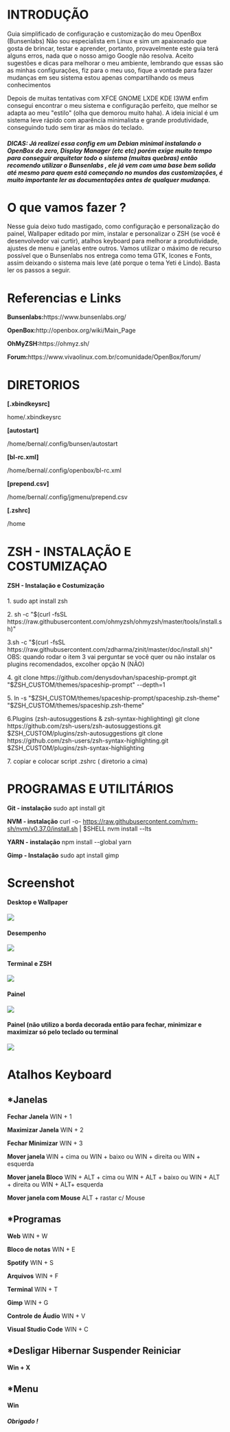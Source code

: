 <h1>INTRODUÇÃO</h1>
<p>
  Guia simplificado de configuração e customização do meu OpenBox (Bunsenlabs)
  Não sou especialista em Linux e sim um apaixonado que gosta de brincar, testar
  e aprender, portanto, provavelmente este guia terá alguns erros, nada que o
  nosso amigo Google não resolva. Aceito sugestões e dicas para melhorar o meu
  ambiente, lembrando que essas são as minhas configurações, fiz para o meu uso,
  fique a vontade para fazer mudanças em seu sistema estou apenas compartilhando
  os meus conhecimentos
</p>
<p>
  Depois de muitas tentativas com XFCE GNOME LXDE KDE I3WM enfim consegui
  encontrar o meu sistema e configuração perfeito, que melhor se adapta ao meu
  "estilo" (olha que demorou muito haha). A ideia inicial é um sistema leve
  rápido com aparência minimalista e grande produtividade, conseguindo tudo sem
  tirar as mãos do teclado.
</p>

<h5>
  <b>DICAS:</b> Já realizei essa config em um Debian minimal instalando o
  OpenBox do zero, Display Manager (etc etc) porém exige muito tempo para
  conseguir arquitetar todo o sistema (muitas quebras) então recomendo utilizar
  o Bunsenlabs , ele já vem com uma base bem solida até mesmo para quem está
  começando no mundos das customizações, é muito importante ler as documentações
  antes de qualquer mudança.
</h5>

<h1>O que vamos fazer ?</h1>
<p>
  Nesse guia deixo tudo mastigado, como configuração e personalização do painel,
  Wallpaper editado por mim, instalar e personalizar o ZSH (se você é
  desenvolvedor vai curtir), atalhos keyboard para melhorar a produtividade,
  ajustes de menu e janelas entre outros. Vamos utilizar o máximo de recurso
  possível que o Bunsenlabs nos entrega como tema GTK, Icones e Fonts, assim
  deixando o sistema mais leve (até porque o tema Yeti é Lindo). Basta ler os
  passos a seguir.
</p>

<h1>Referencias e Links</h1>
<p><b>Bunsenlabs:</b>https://www.bunsenlabs.org/</p>
<p><b>OpenBox:</b>http://openbox.org/wiki/Main_Page</p>
<p><b>OhMyZSH:</b>https://ohmyz.sh/</p>
<p><b>Forum:</b>https://www.vivaolinux.com.br/comunidade/OpenBox/forum/</p>

<h1>DIRETORIOS</h1>

<b>[.xbindkeysrc]</b>
<p>home/.xbindkeysrc</p>

<b>[autostart]</b>
<p>/home/bernal/.config/bunsen/autostart</p>

<b>[bl-rc.xml]</b>
<p>/home/bernal/.config/openbox/bl-rc.xml</p>

<b>[prepend.csv]</b>
<p>/home/bernal/.config/jgmenu/prepend.csv</p>

<b>[.zshrc]</b>
<p>/home</p>

<h1>ZSH - INSTALAÇÃO E COSTUMIZAÇAO</h1>

<h4>ZSH - Instalação e Costumização</h4>
<p>1. sudo apt install zsh</p>
<p>
  2. sh -c "$(curl -fsSL
  https://raw.githubusercontent.com/ohmyzsh/ohmyzsh/master/tools/install.sh)"
</p>
<p>
  3.sh -c "$(curl -fsSL
  https://raw.githubusercontent.com/zdharma/zinit/master/doc/install.sh)" OBS:
  quando rodar o item 3 vai perguntar se você quer ou não instalar os plugins
  recomendados, excolher opção N (NÃO)
</p>
<p>
  4. git clone https://github.com/denysdovhan/spaceship-prompt.git
  "$ZSH_CUSTOM/themes/spaceship-prompt" --depth=1
</p>
<p>
  5. ln -s "$ZSH_CUSTOM/themes/spaceship-prompt/spaceship.zsh-theme"
  "$ZSH_CUSTOM/themes/spaceship.zsh-theme"
</p>

<p>
  6.Plugins (zsh-autosuggestions & zsh-syntax-highlighting) git clone
  https://github.com/zsh-users/zsh-autosuggestions.git
  $ZSH_CUSTOM/plugins/zsh-autosuggestions git clone
  https://github.com/zsh-users/zsh-syntax-highlighting.git
  $ZSH_CUSTOM/plugins/zsh-syntax-highlighting
</p>
<p>7. copiar e colocar script .zshrc ( diretorio a cima)</p>

<h1>PROGRAMAS E UTILITÁRIOS</h1>

<b>Git - instalação</b>
sudo apt install git

<b>NVM - instalação</b>
curl -o- https://raw.githubusercontent.com/nvm-sh/nvm/v0.37.0/install.sh |
$SHELL nvm install --lts

<b>YARN - instalação</b>
npm install --global yarn

<b>Gimp - Instalação</b>
sudo apt install gimp

<h1>Screenshot</h1>

<h4>Desktop e Wallpaper</h4>
<img src="Screenshot/desktop.png" />

<h4>Desempenho</h4>
<img src="Screenshot/desempenho.png" />

<h4>Terminal e ZSH</h4>
<img src="Screenshot/zsh.png" />

<h4>Painel</h4>
<img src="Screenshot/painel.png" />

<h4>Painel (não utilizo a borda decorada então para fechar, minimizar e maximizar só pelo teclado ou terminal</h4>
<img src="Screenshot/janela.png" />



<h1>Atalhos Keyboard</h1>

<h2>*Janelas</h2>
<p><b>Fechar Janela</b> WIN + 1</p>
<p><b>Maximizar Janela</b> WIN + 2</p>
<p><b>Fechar Minimizar</b> WIN + 3</p>
<p>
  <b>Mover janela </b> WIN + cima ou WIN + baixo ou WIN + direita ou WIN +
  esquerda
</p>
<p>
  <b>Mover janela Bloco</b> WIN + ALT + cima ou WIN + ALT + baixo ou WIN + ALT +
  direita ou WIN + ALT+ esquerda
</p>
<p><b>Mover janela com Mouse</b> ALT + rastar c/ Mouse</p>

<h2>*Programas</h2>
<p><b>Web</b> WIN + W</p>
<p><b>Bloco de notas</b> WIN + E</p>
<p><b>Spotify</b> WIN + S</p>
<p><b>Arquivos</b> WIN + F</p>
<p><b>Terminal</b> WIN + T</p>
<p><b>Gimp</b> WIN + G</p>
<p><b>Controle de Áudio</b> WIN + V</p>
<p><b>Visual Studio Code</b> WIN + C</p>

<h2>*Desligar Hibernar Suspender Reiniciar</h2>
<p><b>Win + X</b></p>

<h2>*Menu</h2>
<p><b>Win</b></p>

<h5>Obrigado !</h5>

